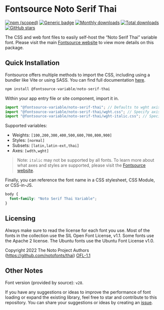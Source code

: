 # Fontsource Noto Serif Thai

[![npm (scoped)](https://img.shields.io/npm/v/@fontsource-variable/noto-serif-thai?color=brightgreen)](https://www.npmjs.com/package/@fontsource-variable/noto-serif-thai) [![Generic badge](https://img.shields.io/badge/fontsource-passing-brightgreen)](https://github.com/fontsource/fontsource) [![Monthly downloads](https://badgen.net/npm/dm/@fontsource-variable/noto-serif-thai)](https://github.com/fontsource/fontsource) [![Total downloads](https://badgen.net/npm/dt/@fontsource-variable/noto-serif-thai)](https://github.com/fontsource/fontsource) [![GitHub stars](https://img.shields.io/github/stars/fontsource/fontsource.svg?style=social&label=Star)](https://github.com/fontsource/fontsource/stargazers)

The CSS and web font files to easily self-host the “Noto Serif Thai” variable font. Please visit the main [Fontsource website](https://fontsource.org/fonts/noto-serif-thai) to view more details on this package.

## Quick Installation

Fontsource offers multiple methods to import the CSS, including using a bundler like Vite or using SASS. You can find full documentation [here](https://fontsource.org/docs/getting-started/introduction).

```javascript
npm install @fontsource-variable/noto-serif-thai
```

Within your app entry file or site component, import it in.

```javascript
import "@fontsource-variable/noto-serif-thai"; // Defaults to wght axis
import "@fontsource-variable/noto-serif-thai/wght.css"; // Specify axis
import "@fontsource-variable/noto-serif-thai/wght-italic.css"; // Specify axis and style
```

Supported variables:
- Weights: `[100,200,300,400,500,600,700,800,900]`
- Styles: `[normal]`
- Subsets: `[latin,latin-ext,thai]`
- Axes: `[wdth,wght]`

> Note: `italic` may not be supported by all fonts. To learn more about what axes and styles are supported, please visit the [Fontsource website](https://fontsource.org/fonts/noto-serif-thai).

Finally, you can reference the font name in a CSS stylesheet, CSS Module, or CSS-in-JS.

```css
body {
  font-family: "Noto Serif Thai Variable";
}
```

## Licensing
Always make sure to read the license for each font you use. Most of the fonts in the collection use the SIL Open Font License, v1.1. Some fonts use the Apache 2 license. The Ubuntu fonts use the Ubuntu Font License v1.0.

Copyright 2022 The Noto Project Authors (https://github.com/notofonts/thai)
[OFL-1.1](https://openfontlicense.org)

## Other Notes
Font version (provided by source): `v28`.

If you have any suggestions or ideas to improve the performance of font loading or expand the existing library, feel free to star and contribute to this repository. You can share your suggestions or ideas by creating an [issue](https://github.com/fontsource/fontsource/issues).